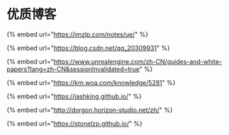 # 优质博客

{% embed url="https://imzlp.com/notes/ue/" %}

{% embed url="https://blog.csdn.net/qq_20309931" %}

{% embed url="https://www.unrealengine.com/zh-CN/guides-and-white-papers?lang=zh-CN&sessionInvalidated=true" %}

{% embed url="https://km.woa.com/knowledge/5281" %}

{% embed url="https://jashking.github.io/" %}

{% embed url="http://dorgon.horizon-studio.net/zh/" %}

{% embed url="https://stonelzp.github.io/" %}
